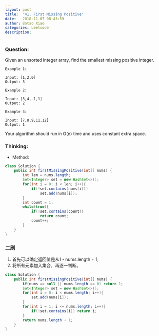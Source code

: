 ```yaml
---
layout: post
title:  "41. First Missing Positive"
date:   2018-11-07 08:43:59
author: Botao Xiao
categories: Leetcode
description:
---
```

### Question:
Given an unsorted integer array, find the smallest missing positive integer.
```
Example 1:

Input: [1,2,0]
Output: 3

Example 2:

Input: [3,4,-1,1]
Output: 2

Example 3:

Input: [7,8,9,11,12]
Output: 1
```
Your algorithm should run in O(n) time and uses constant extra space.

### Thinking:
* Method:

```Java
class Solution {
    public int firstMissingPositive(int[] nums) {
        int len = nums.length;
        Set<Integer> set = new HashSet<>();
        for(int i = 0; i < len; i++){
            if(!set.contains(nums[i]))
                set.add(nums[i]);
        }
        int count = 1;
        while(true){
            if(!set.contains(count))
                return count;
            count++;
        }
    }
}
```

### 二刷
1. 首先可以确定返回值是从1 - nums.length + 1;
2. 将所有元素加入集合，再逐一判断。

```Java
class Solution {
    public int firstMissingPositive(int[] nums) {
        if(nums == null || nums.length == 0) return 1;
        Set<Integer> set = new HashSet<>();
        for(int i = 0; i < nums.length; i++){
            set.add(nums[i]);
        }
        for(int i = 1; i <= nums.length; i++){
            if(!set.contains(i)) return i;
        }
        return nums.length + 1;
    }
}
```
